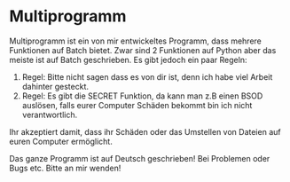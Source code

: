 # Multiprogramm
Multiprogramm ist ein von mir entwickeltes Programm, dass mehrere Funktionen auf Batch bietet. Zwar sind 2 Funktionen auf Python aber das meiste ist auf Batch geschrieben. 
Es gibt jedoch ein paar Regeln:


1. Regel: Bitte nicht sagen dass es von dir ist, denn ich habe viel Arbeit dahinter gesteckt.
2. Regel: Es gibt die SECRET Funktion, da kann man z.B einen BSOD auslösen, falls eurer Computer Schäden bekommt bin ich nicht verantwortlich.

Ihr akzeptiert damit, dass ihr Schäden oder das Umstellen von Dateien auf euren Computer ermöglicht.

Das ganze Programm ist auf Deutsch geschrieben!
Bei Problemen oder Bugs etc. Bitte an mir wenden!
